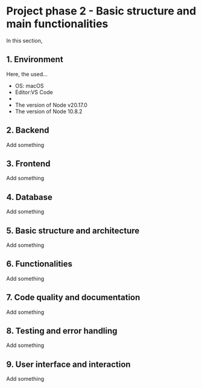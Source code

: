 # Project phase 2 - Basic structure and main functionalities
In this section, 

## 1. Environment
Here, the used...
- OS: macOS
- Editor:VS Code
- 
- The version of Node v20.17.0
- The version of Node 10.8.2

## 2. Backend

Add something

## 3. Frontend

Add something

## 4. Database

Add something

## 5. Basic structure and architecture

Add something

## 6. Functionalities

Add something

## 7. Code quality and documentation

Add something

## 8. Testing and error handling

Add something

## 9. User interface and interaction

Add something

